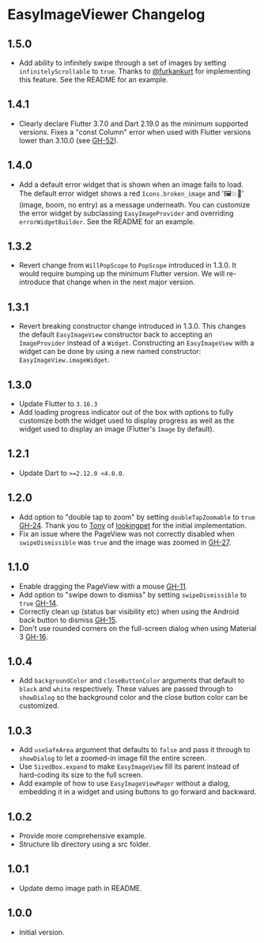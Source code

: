 # EasyImageViewer Changelog

## 1.5.0
- Add ability to infinitely swipe through a set of images by setting `infinitelyScrollable` to `true`. Thanks to [@furkankurt](https://github.com/furkankurt) for implementing this feature. See the README for an example.

## 1.4.1
- Clearly declare Flutter 3.7.0 and Dart 2.19.0 as the minimum supported versions. Fixes a "const Column" error when used with Flutter versions lower than 3.10.0 (see [GH-52](https://github.com/thesmythgroup/easy_image_viewer/issues/52)).

## 1.4.0
- Add a default error widget that is shown when an image fails to load. The default error widget shows a red `Icons.broken_image` and '🖼️💥🚫' (image, boom, no entry) as a message underneath. You can customize the error widget by subclassing `EasyImageProvider` and overriding `errorWidgetBuilder`. See the README for an example.

## 1.3.2
- Revert change from `WillPopScope` to `PopScope` introduced in 1.3.0. It would require bumping up the minimum Flutter version. We will re-introduce that change when in the next major version.

## 1.3.1

- Revert breaking constructor change introduced in 1.3.0. This changes the default `EasyImageView` constructor back to accepting an `ImageProvider` instead of a `Widget`. Constructing an `EasyImageView` with a widget can be done by using a new named constructor: `EasyImageView.imageWidget`.

## 1.3.0

- Update Flutter to `3.16.3`
- Add loading progress indicator out of the box with options to fully customize both the widget used to display progress as well as the widget used to display an image (Flutter's `Image` by default).

## 1.2.1

- Update Dart to `>=2.12.0 <4.0.0`.

## 1.2.0

- Add option to "double tap to zoom" by setting `doubleTapZoomable` to `true` [GH-24](https://github.com/thesmythgroup/easy_image_viewer/issues/24). Thank you to [Tony](https://github.com/nne998) of [lookingpet](https://github.com/lookingpet/easy_image_viewer) for the initial implementation.
- Fix an issue where the PageView was not correctly disabled when `swipeDismissible` was `true` and the image was zoomed in [GH-27](https://github.com/thesmythgroup/easy_image_viewer/issues/27).

## 1.1.0

- Enable dragging the PageView with a mouse [GH-11](https://github.com/thesmythgroup/easy_image_viewer/issues/11).
- Add option to "swipe down to dismiss" by setting `swipeDismissible` to `true` [GH-14](https://github.com/thesmythgroup/easy_image_viewer/issues/14).
- Correctly clean up (status bar visibility etc) when using the Android back button to dismiss [GH-15](https://github.com/thesmythgroup/easy_image_viewer/issues/15#issuecomment-1131670449).
- Don't use rounded corners on the full-screen dialog when using Material 3 [GH-16](https://github.com/thesmythgroup/easy_image_viewer/issues/16).

## 1.0.4

- Add `backgroundColor` and `closeButtonColor` arguments that default to `black` and `white` respectively. These values are passed through to `showDialog` so the background color and the close button color can be customized.

## 1.0.3

- Add `useSafeArea` argument that defaults to `false` and pass it through to `showDialog` to let a zoomed-in image fill the entire screen.
- Use `SizedBox.expand` to make `EasyImageView` fill its parent instead of hard-coding its size to the full screen.
- Add example of how to use `EasyImageViewPager` without a dialog, embedding it in a widget and using buttons to go forward and backward.

## 1.0.2

- Provide more comprehensive example.
- Structure lib directory using a src folder.

## 1.0.1

- Update demo image path in README.

## 1.0.0

- Initial version.
